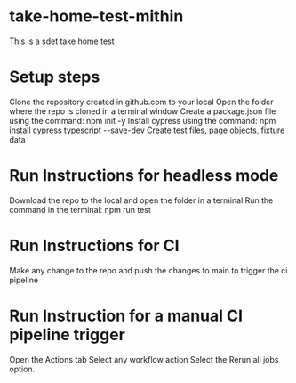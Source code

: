 # take-home-test-mithin
This is a sdet take home test

# Setup steps
Clone the repository created in github.com to your local
Open the folder where the repo is cloned in a terminal window
Create a package.json file using the command: npm init -y
Install cypress using the command: npm install cypress typescript --save-dev
Create test files, page objects, fixture data


# Run Instructions for headless mode
Download the repo to the local and open the folder in a terminal
Run the command in the terminal: npm run test

# Run Instructions for CI
Make any change to the repo and push the changes to main to trigger the ci pipeline

# Run Instruction for a manual CI pipeline trigger
Open the Actions tab
Select any workflow action
Select the Rerun all jobs option.
